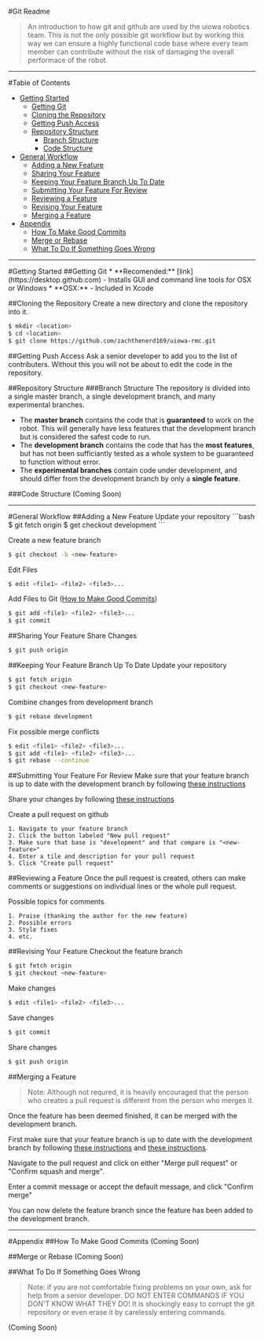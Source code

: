 #Git Readme
>An introduction to how git and github are used by the uiowa robotics team.  This is not the only possible git workflow but by working this way we can ensure a highly functional code base where every team member can contribute without the risk of damaging the overall performace of the robot.

<hr>

#Table of Contents
* [Getting Started](#getting-started)
    - [Getting Git](#getting-git)
    - [Cloning the Repository](#cloning-the-repository)
    - [Getting Push Access](#getting-push-access)
    - [Repository Structure](#repository-structure)
        + [Branch Structure](#branch-structure)
        + [Code Structure](#code-structure)
* [General Workflow](#general-workflow)
    - [Adding a New Feature](#adding-a-new-feature)
    - [Sharing Your Feature](#sharing-your-feature)
    - [Keeping Your Feature Branch Up To Date](#keeping-your-feature-branch-up-to-date)
    - [Submitting Your Feature For Review](#submitting-your-feature-for-review)
    - [Reviewing a Feature](#reviewing-a-feature)
    - [Revising Your Feature](#revising-your-feature)
    - [Merging a Feature](#merging-a-feature)
* [Appendix](#appendix)
    - [How To Make Good Commits](#how-to-make-good-commits)
    - [Merge or Rebase](#merge-or-rebase)
    - [What To Do If Something Goes Wrong](#what-to-do-if-something-goes-wrong)


<hr>
#Getting Started
##Getting Git
* **Recomended:** [link](https://desktop.github.com)
    - Installs GUI and command line tools for OSX or Windows
* **OSX:** 
    - Included in Xcode

##Cloning the Repository
Create a new directory and clone the repository into it.
```bash
$ mkdir <location>
$ cd <location>
$ git clone https://github.com/zachthenerd169/uiowa-rmc.git
```

##Getting Push Access
Ask a senior developer to add you to the list of contributers. Without this you will not be about to edit the code in the repository.

##Repository Structure
###Branch Structure
The repository is divided into a single master branch, a single development branch, and many experimental branches.
* The **master branch** contains the code that is **guaranteed** to work on the robot.  This will generally have less features that the development branch but is considered the safest code to run.
* The **development branch** contains the code that has the **most features**, but has not been sufficiantly tested as a whole system to be guaranteed to function without error.
* The **experimental branches** contain code under development, and should differ from the development branch by only a **single feature**.  

###Code Structure
(Coming Soon)

<hr>
#General Workflow
##Adding a New Feature
Update your repository
```bash
$ git fetch origin
$ get checkout development
```

Create a new feature branch
```bash
$ git checkout -b <new-feature>
```

Edit Files
```bash
$ edit <file1> <file2> <file3>...
```

Add Files to Git ([How to Make Good Commits](#how-to-make-good-commits))
```bash
$ git add <file1> <file2> <file3>...
$ git commit
```

##Sharing Your Feature
Share Changes
```bash
$ git push origin
```

##Keeping Your Feature Branch Up To Date
Update your repository
```bash
$ git fetch origin
$ git checkout <new-feature>
```

Combine changes from development branch
```bash
$ git rebase development
```

Fix possible merge conflicts
```bash
$ edit <file1> <file2> <file3>...
$ git add <file1> <file2> <file3>...
$ git rebase --continue
```

##Submitting Your Feature For Review
Make sure that your feature branch is up to date with the development branch by following [these instructions](#keeping-your-branch-up-to-date)

Share your changes by following [these instructions](#sharing-your-feature)

Create a pull request on github
```
1. Navigate to your feature branch
2. Click the button labeled "New pull request"
3. Make sure that base is "development" and that compare is "<new-feature>"
4. Enter a tile and description for your pull request
5. Click "Create pull request"
```

##Reviewing a Feature
Once the pull request is created, others can make comments or suggestions on individual lines or the whole pull request.

Possible topics for comments
```
1. Praise (thanking the author for the new feature)
2. Possible errors
3. Style fixes
4. etc.
```

##Revising Your Feature
Checkout the feature branch
```bash
$ git fetch origin
$ git checkout <new-feature>
```

Make changes
```bash
$ edit <file1> <file2> <file3>...
```

Save changes
```bash
$ git commit
```

Share changes
```bash
$ git push origin
```

##Merging a Feature
>Note: Although not requred, it is heavily encouraged that the person who creates a pull request is different from the person who merges it.

Once the feature has been deemed finished, it can be merged with the development branch.

First make sure that your feature branch is up to date with the development branch by following [these instructions](#keeping-your-branch-up-to-date) and [these instructions](#sharing-your-feature).

Navigate to the pull request and click on either "Merge pull request" or "Confirm squash and merge".

Enter a commit message or accept the default message, and click "Confirm merge"

You can now delete the feature branch since the feature has been added to the development branch.

<hr>
#Appendix
##How To Make Good Commits
(Coming Soon)

##Merge or Rebase
(Coming Soon)

##What To Do If Something Goes Wrong
> Note: if you are not comfortable fixing problems on your own, ask for help from a senior developer.  DO NOT ENTER COMMANDS IF YOU DON'T KNOW WHAT THEY DO! It is shockingly easy to corrupt the git repository or even erase it by carelessly entering commands.

(Coming Soon)